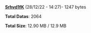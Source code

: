 [**Srhvd1fK**](/data/Srhvd1fK.txt) (28/12/22 - 14:27)- 1247 bytes

**Total Datas**: 2064

**Total Size**: 12.90 MB / 12.9 MB